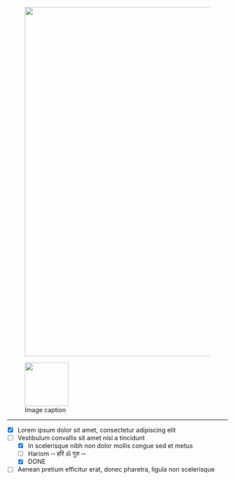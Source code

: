 <figure>
    <img src="https://4.bp.blogspot.com/-tgA9nKQJJ2Q/Vtra_9UwzDI/AAAAAAAANhQ/VmWebFhwBxw/s1600/underconstruction.jpg
" width="800" />
</figure>

<figure>
  <img src="https://dummyimage.com/100x100/eee/aaa" width="100" />
  <figcaption>Image caption</figcaption>
</figure>

-------------
- [x] Lorem ipsum dolor sit amet, consectetur adipiscing elit
- [ ] Vestibulum convallis sit amet nisi a tincidunt
    * [x] In scelerisque nibh non dolor mollis congue sed et metus
    * [ ] Hariom ॰॰ हरि ॐ गुरु ॰॰
    * [x] DONE
- [ ] Aenean pretium efficitur erat, donec pharetra, ligula non scelerisque
